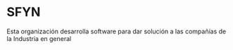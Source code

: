 # SFYN
Esta organización desarrolla software para dar solución a las compañías de la Industria en general
